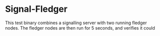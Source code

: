 Signal-Fledger
==============

This test binary combines a signalling server with two running fledger nodes.
The fledger nodes are then run for 5 seconds, and verifies it could 